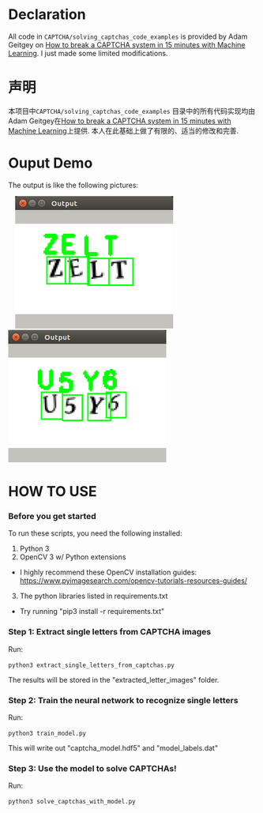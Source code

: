 # Declaration
All code in `CAPTCHA/solving_captchas_code_examples` is provided by Adam Geitgey on [How to break a CAPTCHA system in 15 minutes with Machine Learning](https://medium.com/@ageitgey/how-to-break-a-captcha-system-in-15-minutes-with-machine-learning-dbebb035a710). I just made some limited modifications.

# 声明
本项目中`CAPTCHA/solving_captchas_code_examples` 目录中的所有代码实现均由Adam Geitgey在[How to break a CAPTCHA system in 15 minutes with Machine Learning](https://medium.com/@ageitgey/how-to-break-a-captcha-system-in-15-minutes-with-machine-learning-dbebb035a710)上提供. 本人在此基础上做了有限的、适当的修改和完善.

# Ouput Demo
The output is like the following pictures:  

 &emsp;![output_demo.png](output_demo.png)&emsp;&emsp;![output_demo.png](output_demo1.png)

# HOW TO USE
### Before you get started

To run these scripts, you need the following installed:

1. Python 3
2. OpenCV 3 w/ Python extensions
 - I highly recommend these OpenCV installation guides: 
   https://www.pyimagesearch.com/opencv-tutorials-resources-guides/ 
3. The python libraries listed in requirements.txt
 - Try running "pip3 install -r requirements.txt"

### Step 1: Extract single letters from CAPTCHA images

Run:

`python3 extract_single_letters_from_captchas.py`

The results will be stored in the "extracted_letter_images" folder.


### Step 2: Train the neural network to recognize single letters

Run:

`python3 train_model.py`

This will write out "captcha_model.hdf5" and "model_labels.dat"


### Step 3: Use the model to solve CAPTCHAs!

Run: 

`python3 solve_captchas_with_model.py`
